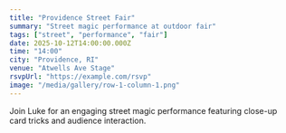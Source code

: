 ```yaml
---
title: "Providence Street Fair"
summary: "Street magic performance at outdoor fair"
tags: ["street", "performance", "fair"]
date: 2025-10-12T14:00:00.000Z
time: "14:00"
city: "Providence, RI"
venue: "Atwells Ave Stage"
rsvpUrl: "https://example.com/rsvp"
image: "/media/gallery/row-1-column-1.png"
---
```

Join Luke for an engaging street magic performance featuring close-up card tricks and audience interaction.